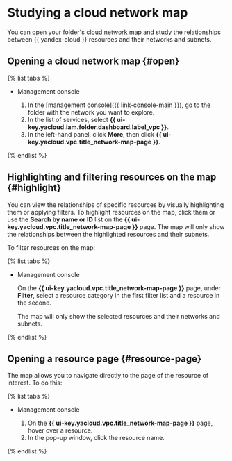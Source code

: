 # Studying a cloud network map

You can open your folder's [cloud network map](../concepts/network.md#map) and study the relationships between {{ yandex-cloud }} resources and their networks and subnets.

## Opening a cloud network map {#open}

{% list tabs %}

- Management console

   1. In the [management console]({{ link-console-main }}), go to the folder with the network you want to explore.
   1. In the list of services, select **{{ ui-key.yacloud.iam.folder.dashboard.label_vpc }}**.
   1. In the left-hand panel, click **More**, then click **{{ ui-key.yacloud.vpc.title_network-map-page }}**.

{% endlist %}

## Highlighting and filtering resources on the map {#highlight}

You can view the relationships of specific resources by visually highlighting them or applying filters. To highlight resources on the map, click them or use the **Search by name or ID** list on the **{{ ui-key.yacloud.vpc.title_network-map-page }}** page. The map will only show the relationships between the highlighted resources and their subnets.

To filter resources on the map:

{% list tabs %}

- Management console

   On the **{{ ui-key.yacloud.vpc.title_network-map-page }}** page, under **Filter**, select a resource category in the first filter list and a resource in the second.

   The map will only show the selected resources and their networks and subnets.

{% endlist %}

## Opening a resource page {#resource-page}

The map allows you to navigate directly to the page of the resource of interest. To do this:

{% list tabs %}

- Management console

   1. On the **{{ ui-key.yacloud.vpc.title_network-map-page }}** page, hover over a resource.
   1. In the pop-up window, click the resource name.

{% endlist %}
